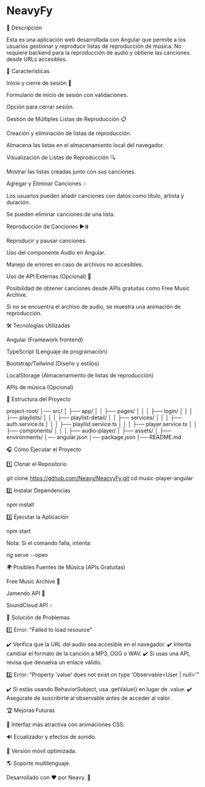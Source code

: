 # NeavyFy
📌 Descripción

Esta es una aplicación web desarrollada con Angular que permite a los usuarios gestionar y reproducir listas de reproducción de música. No requiere backend para la reproducción de audio y obtiene las canciones desde URLs accesibles.

🚀 Características

Inicio y cierre de sesión 📲

Formulario de inicio de sesión con validaciones.

Opción para cerrar sesión.

Gestión de Múltiples Listas de Reproducción 📋

Creación y eliminación de listas de reproducción.

Almacena las listas en el almacenamiento local del navegador.

Visualización de Listas de Reproducción 🔍

Mostrar las listas creadas junto con sus canciones.

Agregar y Eliminar Canciones 🎶

Los usuarios pueden añadir canciones con datos como título, artista y duración.

Se pueden eliminar canciones de una lista.

Reproducción de Canciones ▶️⏸️

Reproducir y pausar canciones.

Uso del componente Audio en Angular.

Manejo de errores en caso de archivos no accesibles.

Uso de API Externas (Opcional) 🔗

Posibilidad de obtener canciones desde APIs gratuitas como Free Music Archive.

Si no se encuentra el archivo de audio, se muestra una animación de reproducción.

🛠️ Tecnologías Utilizadas

Angular (Framework frontend)

TypeScript (Lenguaje de programación)

Bootstrap/Tailwind (Diseño y estilos)

LocalStorage (Almacenamiento de listas de reproducción)

APIs de música (Opcional)

📂 Estructura del Proyecto

project-root/
│── src/
│   ├── app/
│   │   ├── pages/
│   │   │   ├── login/
│   │   │   ├── playlists/
│   │   │   ├── playlist-detail/
│   │   ├── services/
│   │   │   ├── auth.service.ts
│   │   │   ├── playlist.service.ts
│   │   │   ├── player.service.ts
│   │   ├── components/
│   │   │   ├── audio-player/
│   ├── assets/
│   ├── environments/
│── angular.json
│── package.json
│── README.md

🎧 Cómo Ejecutar el Proyecto

1️⃣ Clonar el Repositorio

git clone https://github.com/Neavy/NeacvyFy.git
cd music-player-angular

2️⃣ Instalar Dependencias

npm install

3️⃣ Ejecutar la Aplicación

npm start

Nota: Si el comando falla, intenta:

ng serve --open

🌍 Posibles Fuentes de Música (APIs Gratuitas)

Free Music Archive 🎵

Jamendo API 🎼

SoundCloud API 🎶

🔧 Solución de Problemas

1️⃣ Error: "Failed to load resource"

✔️ Verifica que la URL del audio sea accesible en el navegador.
✔️ Intenta cambiar el formato de la canción a MP3, OGG o WAV.
✔️ Si usas una API, revisa que devuelva un enlace válido.

2️⃣ Error: "Property 'value' does not exist on type 'Observable<User | null>'"

✔️ Si estás usando BehaviorSubject, usa .getValue() en lugar de .value.
✔️ Asegúrate de suscribirte al observable antes de acceder al valor.

🏆 Mejoras Futuras

🎨 Interfaz más atractiva con animaciones CSS.

🔊 Ecualizador y efectos de sonido.

📱 Versión móvil optimizada.

🌎 Soporte multilenguaje.

Desarrollado con ❤️ por Neavy. 🚀